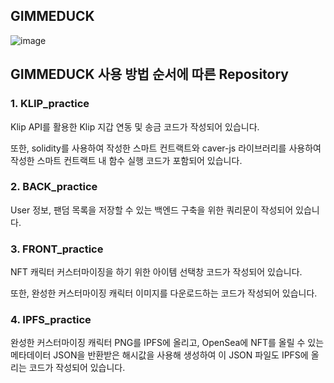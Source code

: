 ## GIMMEDUCK

![image](https://user-images.githubusercontent.com/100677209/172299249-47e598e3-c5bc-4eec-9bb1-114950c5bd8e.png)


<!--

**Here are some ideas to get you started:**

🙋‍♀️ A short introduction - what is your organization all about?
🌈 Contribution guidelines - how can the community get involved?
👩‍💻 Useful resources - where can the community find your docs? Is there anything else the community should know?
🍿 Fun facts - what does your team eat for breakfast?
🧙 Remember, you can do mighty things with the power of [Markdown](https://docs.github.com/github/writing-on-github/getting-started-with-writing-and-formatting-on-github/basic-writing-and-formatting-syntax)
-->

## GIMMEDUCK 사용 방법 순서에 따른 Repository

### 1. KLIP_practice

Klip API를 활용한 Klip 지갑 연동 및 송금 코드가 작성되어 있습니다. 

또한, solidity를 사용하여 작성한 스마트 컨트랙트와 caver-js 라이브러리를 사용하여 작성한 스마트 컨트랙트 내 함수 실행 코드가 포함되어 있습니다.

### 2. BACK_practice 

User 정보, 팬덤 목록을 저장할 수 있는 백엔드 구축을 위한 쿼리문이 작성되어 있습니다.

### 3. FRONT_practice

NFT 캐릭터 커스터마이징을 하기 위한 아이템 선택창 코드가 작성되어 있습니다.

또한, 완성한 커스터마이징 캐릭터 이미지를 다운로드하는 코드가 작성되어 있습니다.

### 4. IPFS_practice

완성한 커스터마이징 캐릭터 PNG를 IPFS에 올리고, OpenSea에 NFT를 올릴 수 있는 메타데이터 JSON을 반환받은 해시값을 사용해 생성하여 이 JSON 파일도 IPFS에 올리는 코드가 작성되어 있습니다.
